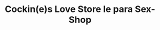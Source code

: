 ---
title: "Cockin(e)s Love Store le para Sex-Shop"
url: /plaisir/cockin-e-s-love-store-le-para-sex-shop/
shop: érotique
---